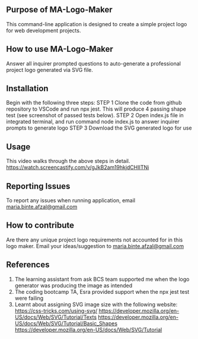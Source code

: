 ## Purpose of MA-Logo-Maker
This command-line application is designed to create a simple project logo for web development projects.

## How to use MA-Logo-Maker
Answer all inquirer prompted questions to auto-generate a professional project logo generated via SVG file.

## Installation
Begin with the following three steps:
STEP 1 Clone the code from github repository to VSCode and run npx jest. This will produce 4 passing shape test (see screenshot of passed tests below).
STEP 2 Open index.js file in integrated terminal, and run command node index.js to answer inquirer prompts to generate logo
STEP 3 Download the SVG generated logo for use

## Usage
This video walks through the above steps in detail.
https://watch.screencastify.com/v/gJkB2am19hkjdCHIITNi 

## Reporting Issues
To report any issues when running application, email maria.binte.afzal@gmail.com 

## How to contribute
Are there any unique project logo requirements not accounted for in this logo maker. Email your ideas/suggestion to maria.binte.afzal@gmail.com

## References
1. The learning assistant from ask BCS team supported me when the logo generator was producing the image as intended
2. The coding bootcamp TA, Esra provided support when the npx jest test were failing
3. Learnt about assigning SVG image size with the following website:
https://css-tricks.com/using-svg/
https://developer.mozilla.org/en-US/docs/Web/SVG/Tutorial/Texts
https://developer.mozilla.org/en-US/docs/Web/SVG/Tutorial/Basic_Shapes
https://developer.mozilla.org/en-US/docs/Web/SVG/Tutorial

